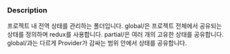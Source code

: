 ### Description

프로젝트 내 전역 상태를 관리하는 폴더입니다. global/은 프로젝트 전체에서 공유되는 상태를 정의하며 redux를 사용합니다. partial/은 여러 개의 고유한 상태를 공유합니다. global/과는 다르게 Provider가 감싸는 범위 안에서 상태를 공유합니다.